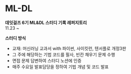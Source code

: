 # ML-DL

**데잇걸즈 6기 ML&DL 스터디 기록 레퍼지토리**  
11.23 ~ 

**스터디 방식**
* 교재: 머신러닝 교과서 with 파이썬, 사이킷런, 텐서플로 개정3판
* 그 주에 해당하는 기법 코드를 필사, 빈칸 채우기 문제 수행
* 면접 문제 답변하여 스터디 노션에 인증
* 매주 수요일 발표담당을 정하여 기법 개념 및 코드 발표
